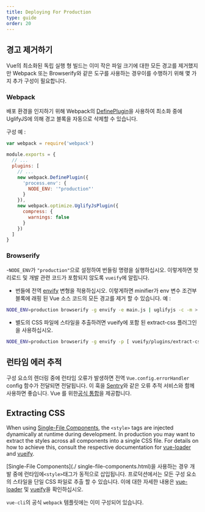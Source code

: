 ```yaml
---
title: Deploying For Production
type: guide
order: 20
---
```


## 경고 제거하기

Vue의 최소화된 독립 실행 형 빌드는 이미 작은 파일 크기에 대한 모든 경고를 제거했지만 Webpack 또는 Browserify와 같은 도구를 사용하는 경우이를 수행하기 위해 몇 가지 추가 구성이 필요합니다.

### Webpack

배포 환경을 인지하기 위해 Webpack의 [DefinePlugin](http://webpack.github.io/docs/list-of-plugins.html#defineplugin)을 사용하여 최소화 중에 UglifyJS에 의해 경고 블록을 자동으로 삭제할 수 있습니다.

구성 예 :

``` js
var webpack = require('webpack')

module.exports = {
  // ...
  plugins: [
    // ...
    new webpack.DefinePlugin({
      'process.env': {
        NODE_ENV: '"production"'
      }
    }),
    new webpack.optimize.UglifyJsPlugin({
      compress: {
        warnings: false
      }
    })
  ]
}
```

### Browserify

-`NODE_ENV`가 `"production"`으로 설정하여 번들링 명령을 실행하십시오. 이렇게하면 핫 리로드 및 개발 관련 코드가 포함되지 않도록 `vueify`에 알립니다.
- 번들에 전역 [envify](https://github.com/hughsk/envify) 변형을 적용하십시오. 이렇게하면 minifier가 env 변수 조건부 블록에 래핑 된 Vue 소스 코드의 모든 경고를 제거 할 수 있습니다.
예 :

``` bash
NODE_ENV=production browserify -g envify -e main.js | uglifyjs -c -m > build.js
```

- 별도의 CSS 파일에 스타일을 추출하려면 vueify에 포함 된 extract-css 플러그인을 사용하십시오.

``` bash
NODE_ENV=production browserify -g envify -p [ vueify/plugins/extract-css -o build.css ] -e main.js | uglifyjs -c -m > build.js
```

## 런타임 에러 추적

구성 요소의 렌더링 중에 런타임 오류가 발생하면 전역 `Vue.config.errorHandler` config 함수가 전달되면 전달됩니다. 이 훅을 [Sentry](https://sentry.io)와 같은 오류 추적 서비스와 함께 사용하면 좋습니다. Vue 를 위한[공식 통합](https://sentry.io/for/vue)을 제공합니다.

## Extracting CSS

When using [Single-File Components](./single-file-components.html), the `<style>` tags are injected dynamically at runtime during development. In production you may want to extract the styles across all components into a single CSS file. For details on how to achieve this, consult the respective documentation for [vue-loader](http://vue-loader.vuejs.org/en/configurations/extract-css.html) and [vueify](https://github.com/vuejs/vueify#css-extraction).

[Single-File Components](./ single-file-components.html)을 사용하는 경우 개발 중에 런타임에`<style>`태그가 동적으로 삽입됩니다. 프로덕션에서는 모든 구성 요소의 스타일을 단일 CSS 파일로 추출 할 수 있습니다. 이에 대한 자세한 내용은 [vue-loader](http://vue-loader.vuejs.org/en/configurations/extract-css.html) 및 [vueify](https://github.com/vuejs/vueify#css-extraction)을 확인하십시오.

`vue-cli`의 공식 `webpack` 템플릿에는 이미 구성되어 있습니다.
